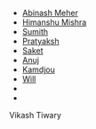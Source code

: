 * [Abinash Meher](https://github.com/abinashmeher999/sciruby/wiki/GSoC-2015-Application-Abinash-Meher:-Ruby-bindings-for-CSymPy)
* [Himanshu Mishra](https://github.com/saketkc/fos-proposals/blob/master/GSoC-2015/Accepted/HimanshuMishra-PSF-Implementing-Add-On-System-For-NetworkX/GSoC-2015-Application-Himanshu-Mishra-Add-on-System-for-NetworkX.md)
* [Sumith](https://github.com/saketkc/fos-proposals/blob/master/GSoC-2015/Accepted/Sumith1896-PSF-Implementing-Polynomial-module-in-CSymPy/GSoC-2015-Application-Sumith-Implementing-polynomial-module-in-CSymPy.md)
* [Pratyaksh](https://github.com/saketkc/fos-proposals/blob/master/GSoC-2015/Accepted/Pratyaksh-PSF-Sampling-Algorithms-in-pgmpy/Pratyaksh-PSF-Sampling-Algorithms-in-pgmpy.md)
* [Saket](https://github.com/saketkc/fos-proposals/blob/master/GSoC-2015/Accepted/SaketC-statsmodels-MixedModels/SaketC-statsmodels-MixedModels.md)
* [Anuj](https://github.com/saketkc/fos-proposals/blob/master/GSoC-2015/Accepted/The-Eclipse-Foundation-AnujPahuja-Cloud-Removal/GSoC-GeoTrellis.md)
* [Kamdjou](https://github.com/saketkc/fos-proposals/blob/master/GSoC-2015/Accepted/kamdjouduplex-ASF-ODE-Process-Instance-Visualization-For-Monitoring-Console/kamdjouduplex-ASF-ODE-Process-Instance-Visualization-For-Monitoring-Console.md)
* [Will](https://github.com/wlevine/nmatrix/wiki/Google-Summer-of-Code-2015-proposal:-Create-new-nmatrix-gem-for-advanced-linear-algebra-features)
* []()
* []()

Vikash Tiwary 

